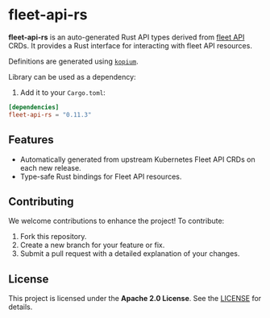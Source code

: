 # fleet-api-rs

**fleet-api-rs** is an auto-generated Rust API types derived from [fleet API](https://github.com/rancher/fleet) CRDs. It provides a Rust interface for interacting with fleet API resources.

Definitions are generated using [`kopium`](https://github.com/kube-rs/kopium).

Library can be used as a dependency:

1. Add it to your `Cargo.toml`:
```toml
[dependencies]
fleet-api-rs = "0.11.3"
```

## Features

- Automatically generated from upstream Kubernetes Fleet API CRDs on each new release.
- Type-safe Rust bindings for Fleet API resources.

## Contributing

We welcome contributions to enhance the project! To contribute:

1. Fork this repository.
2. Create a new branch for your feature or fix.
3. Submit a pull request with a detailed explanation of your changes.

## License

This project is licensed under the **Apache 2.0 License**. See the [LICENSE](https://github.com/capi-samples/cluster-api-rs/blob/main/LICENSE) for details.

